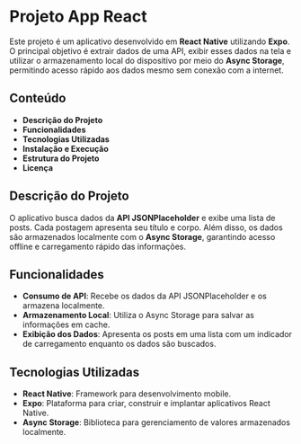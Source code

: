# Projeto App React

Este projeto é um aplicativo desenvolvido em **React Native** utilizando **Expo**. O principal objetivo é extrair dados de uma API, exibir esses dados na tela e utilizar o armazenamento local do dispositivo por meio do **Async Storage**, permitindo acesso rápido aos dados mesmo sem conexão com a internet.

## Conteúdo  

- **Descrição do Projeto**  
- **Funcionalidades**  
- **Tecnologias Utilizadas**  
- **Instalação e Execução**  
- **Estrutura do Projeto**  
- **Licença**  

## Descrição do Projeto  

O aplicativo busca dados da **API JSONPlaceholder** e exibe uma lista de posts. Cada postagem apresenta seu título e corpo. Além disso, os dados são armazenados localmente com o **Async Storage**, garantindo acesso offline e carregamento rápido das informações.

## Funcionalidades  

- **Consumo de API**: Recebe os dados da API JSONPlaceholder e os armazena localmente.  
- **Armazenamento Local**: Utiliza o Async Storage para salvar as informações em cache.  
- **Exibição dos Dados**: Apresenta os posts em uma lista com um indicador de carregamento enquanto os dados são buscados.  

## Tecnologias Utilizadas  

- **React Native**: Framework para desenvolvimento mobile.  
- **Expo**: Plataforma para criar, construir e implantar aplicativos React Native.  
- **Async Storage**: Biblioteca para gerenciamento de valores armazenados localmente.
